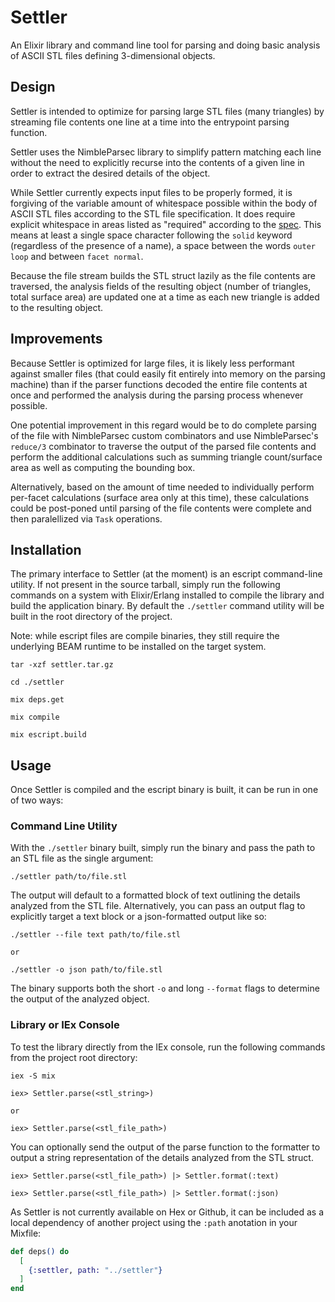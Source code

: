 # Settler

An Elixir library and command line tool for parsing and doing basic analysis of
ASCII STL files defining 3-dimensional objects.

## Design

Settler is intended to optimize for parsing large STL files (many triangles) by
streaming file contents one line at a time into the entrypoint parsing function.

Settler uses the NimbleParsec library to simplify pattern matching each line without
the need to explicitly recurse into the contents of a given line in order to extract
the desired details of the object.

While Settler currently expects input files to be properly formed, it is forgiving of the
variable amount of whitespace possible within the body of ASCII STL files according to the
STL file specification. It does require explicit whitespace in areas listed as "required"
according to the [spec](https://en.wikipedia.org/wiki/STL_(file_format)#ASCII_STL). This
means at least a single space character following the `solid` keyword (regardless of the
presence of a name), a space between the words `outer loop` and between `facet normal`.

Because the file stream builds the STL struct lazily as the file contents are traversed,
the analysis fields of the resulting object (number of triangles, total surface area) are
updated one at a time as each new triangle is added to the resulting object.

## Improvements

Because Settler is optimized for large files, it is likely less performant against
smaller files (that could easily fit entirely into memory on the parsing machine) than
if the parser functions decoded the entire file contents at once and performed the
analysis during the parsing process whenever possible.

One potential improvement in this regard would be to do complete parsing of the file
with NimbleParsec custom combinators and use NimbleParsec's `reduce/3` combinator to
traverse the output of the parsed file contents and perform the additional calculations
such as summing triangle count/surface area as well as computing the bounding box.

Alternatively, based on the amount of time needed to individually perform per-facet
calculations (surface area only at this time), these calculations could be post-poned until
parsing of the file contents were complete and then paralellized via `Task` operations.

## Installation
The primary interface to Settler (at the moment) is an escript command-line
utility. If not present in the source tarball, simply run the following commands
on a system with Elixir/Erlang installed to compile the library and build the
application binary. By default the `./settler` command utility will be built in
the root directory of the project.

Note: while escript files are compile binaries, they still require the underlying
BEAM runtime to be installed on the target system.

```
tar -xzf settler.tar.gz

cd ./settler

mix deps.get

mix compile

mix escript.build
```

## Usage

Once Settler is compiled and the escript binary is built, it can be run in one
of two ways:

### Command Line Utility

With the `./settler` binary built, simply run the binary and pass the path to
an STL file as the single argument:

`./settler path/to/file.stl`

The output will default to a formatted block of text outlining the details
analyzed from the STL file. Alternatively, you can pass an output flag to
explicitly target a text block or a json-formatted output like so:

```
./settler --file text path/to/file.stl

or

./settler -o json path/to/file.stl
```

The binary supports both the short `-o` and long `--format` flags to determine
the output of the analyzed object.

### Library or IEx Console

To test the library directly from the IEx console, run the following commands
from the project root directory:

```
iex -S mix

iex> Settler.parse(<stl_string>)

or 

iex> Settler.parse(<stl_file_path>)
```

You can optionally send the output of the parse function to the formatter to
output a string representation of the details analyzed from the STL struct.

```
iex> Settler.parse(<stl_file_path>) |> Settler.format(:text)

iex> Settler.parse(<stl_file_path>) |> Settler.format(:json)
```

As Settler is not currently available on Hex or Github, it can be included
as a local dependency of another project using the `:path` anotation in your
Mixfile:

```elixir
def deps() do
  [
    {:settler, path: "../settler"}
  ]
end
```
